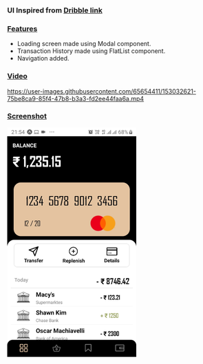 ### UI Inspired from [Dribble link](https://dribbble.com/shots/16089833-Money-Transferring-App-Concept)

### <u> Features </u>

<ul>
    <li>Loading screen made using Modal component.</li>
    <li>Transaction History made using FlatList component.</li>
    <li>Navigation added.</li>
</ul>

### <u> Video </u>


https://user-images.githubusercontent.com/65654411/153032621-75be8ca9-85f4-47b8-b3a3-fd2ee44faa6a.mp4


### <u> Screenshot </u>

<img src="./assets/images/ss.jpeg" width=300/>
